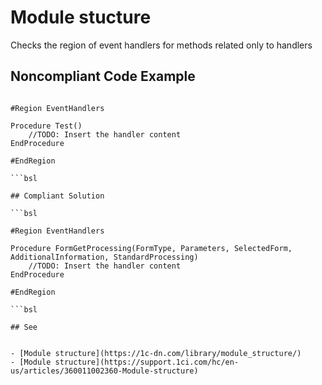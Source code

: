 # Module stucture

Checks the region of event handlers for methods related only to handlers

## Noncompliant Code Example

```bsl

#Region EventHandlers

Procedure Test()
    //TODO: Insert the handler content
EndProcedure

#EndRegion

```bsl

## Compliant Solution

```bsl

#Region EventHandlers

Procedure FormGetProcessing(FormType, Parameters, SelectedForm, AdditionalInformation, StandardProcessing)
    //TODO: Insert the handler content
EndProcedure

#EndRegion

```bsl

## See


- [Module structure](https://1c-dn.com/library/module_structure/)
- [Module structure](https://support.1ci.com/hc/en-us/articles/360011002360-Module-structure)

